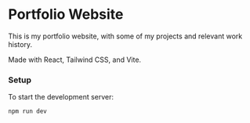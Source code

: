 # Portfolio Website

This is my portfolio website, with some of my projects and relevant work history. 

Made with React, Tailwind CSS, and Vite. 

### Setup
To start the development server:

`npm run dev`